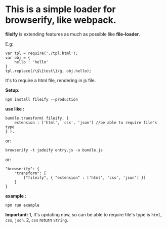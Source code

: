 # This is a simple loader for browserify, like webpack.

**fileify** is extending features as much as possible like **file-loader**.

E.g:

    var tpl = require('./tpl.html');
    var obj = {
        hello : 'hello'
    }
    tpl.replace(/\$\{test\}/g, obj.hello);
    
It's to require a html file, rendering in js file.

**Setup:**

    npm install fileify --production

**use like :**

    bundle.transform( fileify, {
        extension : ['html', 'css', 'json'] //be able to require file's type
    } ).

or: 

    browserify -t jadeify entry.js -o bundle.js

or:

    "browserify": {
        "transform": [
            ["fileify", { "extension" : ['html', 'css', 'json'] }]
        ]
    }

**example :**

    npm run example

**Important:** 
1, It's updating now, so can be able to require file's type is `html`, `css`, `json`.
2, `css` return `String`.




 





